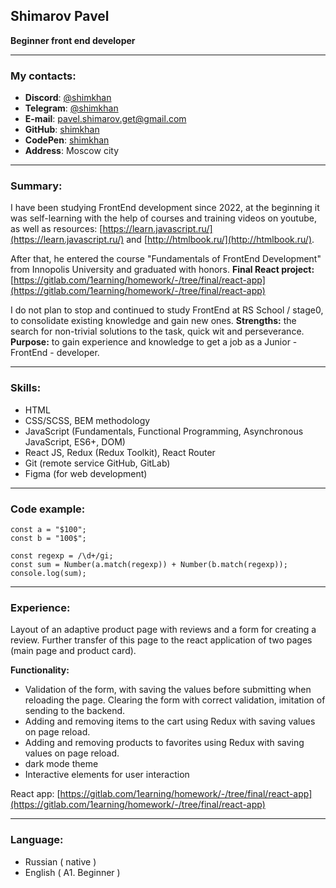 ## Shimarov Pavel

**Beginner front end developer**

---

### My contacts:

- **Discord**: [@shimkhan](https://discordapp.com/users/418118655448973315)
- **Telegram**: [@shimkhan](https://t.me/shimkhan)
- **E-mail**: [pavel.shimarov.get@gmail.com](mailto:pavel.shimarov.get@gmail.com)
- **GitHub**: [shimkhan](https://github.com/shimkhan)
- **CodePen**: [shimkhan](https://codepen.io/shimkhan)
- **Address**: Moscow city

---

### Summary:

I have been studying FrontEnd development since 2022, at the beginning it was self-learning with the help of courses and training videos on youtube, as well as resources: [https://learn.javascript.ru/](https://learn.javascript.ru/) and [http://htmlbook.ru/](http://htmlbook.ru/).

After that, he entered the course "Fundamentals of FrontEnd Development" from Innopolis University and graduated with honors.
**Final React project:** [https://gitlab.com/1earning/homework/-/tree/final/react-app](https://gitlab.com/1earning/homework/-/tree/final/react-app)

I do not plan to stop and continued to study FrontEnd at RS School / stage0, to consolidate existing knowledge and gain new ones.
**Strengths:** the search for non-trivial solutions to the task, quick wit and perseverance.
**Purpose:** to gain experience and knowledge to get a job as a Junior - FrontEnd - developer.

---

### Skills:

- HTML
- CSS/SCSS, BEM methodology
- JavaScript (Fundamentals, Functional Programming, Asynchronous JavaScript, ES6+, DOM)
- React JS, Redux (Redux Toolkit), React Router
- Git (remote service GitHub, GitLab)
- Figma (for web development)

---

### Code example:

```
const a = "$100";
const b = "100$";

const regexp = /\d+/gi;
const sum = Number(a.match(regexp)) + Number(b.match(regexp));
console.log(sum);
```

---

### Experience:

Layout of an adaptive product page with reviews and a form for creating a review. Further transfer of this page to the react application of two pages (main page and product card).

**Functionality:**

- Validation of the form, with saving the values before submitting when reloading the page. Clearing the form with correct validation, imitation of sending to the backend.
- Adding and removing items to the cart using Redux with saving values on page reload.
- Adding and removing products to favorites using Redux with saving values on page reload.
- dark mode theme
- Interactive elements for user interaction

React app: [https://gitlab.com/1earning/homework/-/tree/final/react-app](https://gitlab.com/1earning/homework/-/tree/final/react-app)

---

### Language:

- Russian ( native )
- English ( А1. Beginner )
